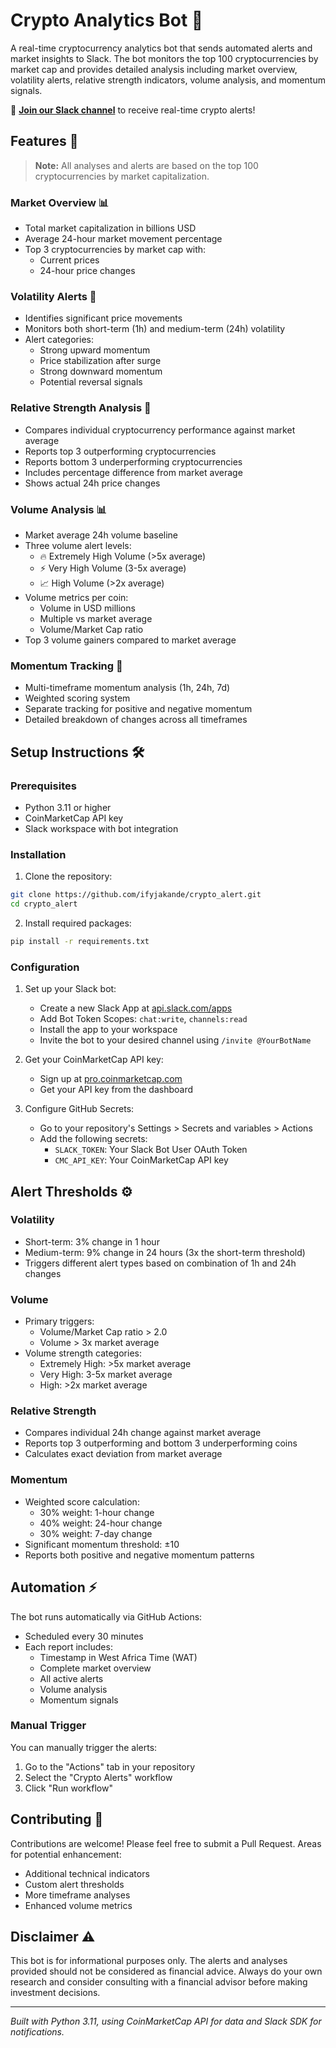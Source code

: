 # Crypto Analytics Bot 🤖

A real-time cryptocurrency analytics bot that sends automated alerts and market insights to Slack. The bot monitors the top 100 cryptocurrencies by market cap and provides detailed analysis including market overview, volatility alerts, relative strength indicators, volume analysis, and momentum signals.

🔔 **[Join our Slack channel](https://join.slack.com/share/enQtODI0MjM0NjU2NDcyMy03NDJjMmM3ZGRiNmJmMTYzYjMzMjExN2ZlZDVjNThiNmI0MWM3YzY4ZTRkOTc0MWI5ZjRjZTIxZDNlZTg1NTJm)** to receive real-time crypto alerts!

## Features 🌟

> **Note:** All analyses and alerts are based on the top 100 cryptocurrencies by market capitalization.

### Market Overview 📊
- Total market capitalization in billions USD
- Average 24-hour market movement percentage
- Top 3 cryptocurrencies by market cap with:
  - Current prices
  - 24-hour price changes

### Volatility Alerts 🚨
- Identifies significant price movements
- Monitors both short-term (1h) and medium-term (24h) volatility
- Alert categories:
  - Strong upward momentum
  - Price stabilization after surge
  - Strong downward momentum
  - Potential reversal signals

### Relative Strength Analysis 💪
- Compares individual cryptocurrency performance against market average
- Reports top 3 outperforming cryptocurrencies
- Reports bottom 3 underperforming cryptocurrencies
- Includes percentage difference from market average
- Shows actual 24h price changes

### Volume Analysis 📊
- Market average 24h volume baseline
- Three volume alert levels:
  - 🔥 Extremely High Volume (>5x average)
  - ⚡ Very High Volume (3-5x average)
  - 📈 High Volume (>2x average)
- Volume metrics per coin:
  - Volume in USD millions
  - Multiple vs market average
  - Volume/Market Cap ratio
- Top 3 volume gainers compared to market average

### Momentum Tracking 🔄
- Multi-timeframe momentum analysis (1h, 24h, 7d)
- Weighted scoring system
- Separate tracking for positive and negative momentum
- Detailed breakdown of changes across all timeframes

## Setup Instructions 🛠️

### Prerequisites

- Python 3.11 or higher
- CoinMarketCap API key
- Slack workspace with bot integration

### Installation

1. Clone the repository:
```bash
git clone https://github.com/ifyjakande/crypto_alert.git
cd crypto_alert
```

2. Install required packages:
```bash
pip install -r requirements.txt
```

### Configuration

1. Set up your Slack bot:
   - Create a new Slack App at [api.slack.com/apps](https://api.slack.com/apps)
   - Add Bot Token Scopes: `chat:write`, `channels:read`
   - Install the app to your workspace
   - Invite the bot to your desired channel using `/invite @YourBotName`

2. Get your CoinMarketCap API key:
   - Sign up at [pro.coinmarketcap.com](https://pro.coinmarketcap.com)
   - Get your API key from the dashboard

3. Configure GitHub Secrets:
   - Go to your repository's Settings > Secrets and variables > Actions
   - Add the following secrets:
     - `SLACK_TOKEN`: Your Slack Bot User OAuth Token
     - `CMC_API_KEY`: Your CoinMarketCap API key

## Alert Thresholds ⚙️

### Volatility
- Short-term: 3% change in 1 hour
- Medium-term: 9% change in 24 hours (3x the short-term threshold)
- Triggers different alert types based on combination of 1h and 24h changes

### Volume
- Primary triggers:
  - Volume/Market Cap ratio > 2.0
  - Volume > 3x market average
- Volume strength categories:
  - Extremely High: >5x market average
  - Very High: 3-5x market average
  - High: >2x market average

### Relative Strength
- Compares individual 24h change against market average
- Reports top 3 outperforming and bottom 3 underperforming coins
- Calculates exact deviation from market average

### Momentum
- Weighted score calculation: 
  - 30% weight: 1-hour change
  - 40% weight: 24-hour change
  - 30% weight: 7-day change
- Significant momentum threshold: ±10
- Reports both positive and negative momentum patterns

## Automation ⚡

The bot runs automatically via GitHub Actions:
- Scheduled every 30 minutes
- Each report includes:
  - Timestamp in West Africa Time (WAT)
  - Complete market overview
  - All active alerts
  - Volume analysis
  - Momentum signals

### Manual Trigger

You can manually trigger the alerts:
1. Go to the "Actions" tab in your repository
2. Select the "Crypto Alerts" workflow
3. Click "Run workflow"

## Contributing 🤝

Contributions are welcome! Please feel free to submit a Pull Request. Areas for potential enhancement:
- Additional technical indicators
- Custom alert thresholds
- More timeframe analyses
- Enhanced volume metrics

## Disclaimer ⚠️

This bot is for informational purposes only. The alerts and analyses provided should not be considered as financial advice. Always do your own research and consider consulting with a financial advisor before making investment decisions.

---
*Built with Python 3.11, using CoinMarketCap API for data and Slack SDK for notifications.*
